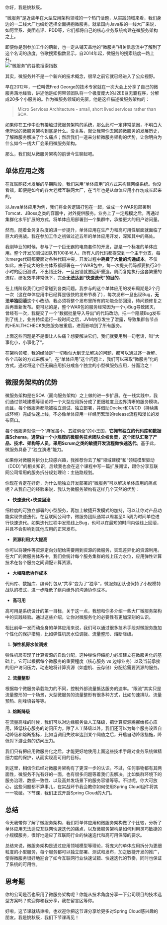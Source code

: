 你好，我是姚秋辰。

“微服务”是近些年在大型应用架构领域的一个热门话题，从实践领域来看，我们身边的一二线大厂也纷纷选择全面拥抱微服务。就拿国内Java系的一线大厂来说，如阿里系、美团点评、PDD等，它们都将自己的核心业务系统构建在微服务架构之上。

即便你是刚参加工作的萌新，也一定从铺天盖地的“微服务”相关信息流中了解到了这个名词的热度。谷歌搜索指数显示，自2014年起，微服务的搜索热度一路上升。  
![](https://static001.geekbang.org/resource/image/61/2a/61efecb5f468ab50c767804cc8ea172a.jpg?wh=2284x1213 "“微服务”的谷歌搜索指数")

其实，微服务并不是一个新兴的技术概念，很早之前它就已经进入了公众视野。

早在2012年，一位叫做Fred George的技术专家就在一次大会上分享了自己的微服务落地经验，讲述他是如何带领团队将一个极度庞大的J2EE巨无霸程序，分解成20多个小服务的。作为微服务领域的先驱，他是这样描述微服务架构的：

> Micro Services Architecture - small, short lived services rather than SOA.

如果你在工作中没有接触过微服务架构的系统，那么此时一定非常蒙圈，不明白大佬所说的微服务架构到底是什么。没关系，就让我带你去回顾微服务的发展历史，了解微服务解决了什么痛点；然后我们一道来分析微服务架构的优势，让你明白为什么如今一线大厂会采用微服务架构。

那么，我们就从微服务架构的前世今生聊起吧。

## 单体应用之殇

在互联网技术发展的早期阶段，我们采用“单体应用”的方式来构建网络系统。你没看错，即便是如今的各大老牌互联网大厂，在当年也是从单体应用小作坊成长起来的。

以Java单体应用为例，我们将业务逻辑打包在一起，做成一个WAR包部署到Tomcat、JBoss之类的容器中，对外提供服务。业务上了一定规模之后，再通过集群化水平扩展的方式，将单体应用部署到一个集群中，承接更大的用户访问量。

然而，随着业务复杂度的进一步提升，单体应用在生产力和高可用性层面就面临了巨大的挑战。我在参加工作之初做过近五年的单体应用开发，深知其中的痛处。

我刚毕业的时候，参与了一个巨无霸的电商套件的开发，那是一个标准的单体应用。整个开发加测试团队有100多号人，所有人的代码都提交到一个主干分支，每次merge代码都要面对各种代码冲突，开发过程中**耗费了大量的沟通成本**。不仅如此，由于庞大的业务体系都部署在一个WAR包中，每一次提交代码都要执行3个小时的回归测试，不出错还好，一旦出错就要回炉重造。周而复始执行这套繁重的流程，研发效率非常低下，完全**无法达到“快速迭代”的目的**。

在上线阶段我们也经常碰到各类问题。我参与的这个单体应用的发布周期是2个月一次（这在单体应用中已经算是很快的发布节奏了），每次发布一旦出现Bug，**无法单独回滚**这个小改动，我必须将整个发布里所有的功能全部回滚，待问题修复之后再重新发布。更可悲的是，整个WAR包的服务经常因为一个小Bug导致团灭，曾经有一次，我提交了一个“数据批量导入导出”的代码改动，把一个隐蔽Bug发布到了线上，业务持续运行一段时间之后，JVM内存发生了泄露，导致集群各节点的HEALTHCHECK失败服务被重启，进而影响到了所有服务。

上面这些问题是不是很让人头痛？想要解决它们，我们就要用到一句老话，叫“大事化小，小事化了”。

在架构领域，我的经验是“一切看似大到无法解决的问题，都可以通过逐一拆解、各个击破的方式来解决”。在“单体应用”这个问题上，我们可以采取“微服务”化的方式，通过将这个巨无霸应用拆分成各个独立的小型微服务应用，分而治之！

## 微服务架构的优势

微服务架构是在SOA（面向服务架构）之上做的进一步扩展。在一线实践中，我们通过领域建模等理论将一个大型应用拆分成了更细粒度且边界清晰的服务模块。而且，每个微服务都能被独立测试、独立部署，并借助Docker和CI/CD（持续集成环境）完成快速上线，不必像单体应用一样经历繁琐的release流程和漫长的发布窗口。

每个微服务就像一个“麻雀虽小、五脏俱全”的小王国，**它拥有独立的代码库和数据库Schema，通常由一个小规模的微服务技术团队全权负责，这个团队汇聚了产品、技术、架构等人员，采用Scrum之类的敏捷开发流程做快速迭代**。基于此，微服务具备了“独立演进”能力。

如果你对微服务拆分比较感兴趣，我推荐你去了解“领域建模”和“领域模型驱动（DDD）”的相关知识，后续我也会在这个课程中写一篇扩展阅读，跟你分享互联网公司常用的服务拆分规划理论：主链路规划。

你现在肯定在好奇，为什么能独立开发部署的“微服务”可以解决单体应用的痛点呢？从我自己的经验来说，我认为微服务架构有这样几个天然的优势：

- **快速迭代+快速回滚**

细粒度的可独立部署的小型服务，再加上敏捷开发模式的加持，可以让你对产品功能实现快速迭代。在互联网公司中，微服务团队通常以周甚至0.5周为时间单位进行快速迭代。如果迭代过程中发现线上Bug，也可以在最短的时间内做线上回滚，并且不会影响到其他应用的正常发布。

- **资源利用大大提高**

你可以将硬件等资源定向分配给需要用到资源的微服务，实现差异化的资源利用。在大厂的微服务体系中，我们会统计每个服务集群的线上压力水位，应用弹性计算技术在各个服务之间调配计算资源。

- **大幅降低协作成本**

代码库、数据库、编译打包从“共享”变为了“独享”，微服务团队也保持了小规模特战队的模式，进一步降低了组内组外的沟通协作成本。

- **高可用**

高可用是系统设计的第一目标，关于这一点，我想和你多介绍一些大厂微服务架构中的实践经验。通过这些介绍，让你对微服务化的必要性有更加深刻的认识。

相比前牵一发而动全身的单体应用来说，我们可以通过很多技术手段对微服务施加个性化的保护措施，比如弹性机房水位调拨、流量整形、熔断降级。

1. **弹性机房水位调拨**

弹性机房实现了计算资源的自动分配，这种弹性伸缩能力必须建立在微服务化的基础上。它可以根据每个微服务的重要程度（核心服务 vs 边缘业务）以及当前承接的用户访问压力，动态地将计算资源（如虚机、云存储）分配给需要资源的服务。

2. **流量整形**

根据每个微服务承载能力的不同，控制外部流量抵达服务的速率。“限流”其实只是流量整形的一个场景，大型微服务的流量整形有很多种方式，比如匀速排队、流量预热、削峰填谷等等。

3. **熔断降级**

在流量高峰的时候，我们可以对边缘服务做人工降级，把计算资源腾挪给核心应用，降低核心服务的访问压力。除了人工降级以外，我们还可以为每个服务设置自动降级和熔断指标，比如当调用失败率达到某个阈值之后，开启自动降级措施，降低对下游业务的访问压力。

我们只有把应用微服务化之后，才能更好地使用上面这些技术手段对业务系统做精细力度的保护，从而实现高可用的目标。

到这里，相信你已经对微服务架构有了更深一步的认识。不过，任何事物都有其两面性，微服务不光有好的一面，也有很多问题等着我们去解决。比如集群环境下的服务治理、数据一致性、以及高并发场景下的服务容错等等。不过呢，你大可放心，这些问题都不算事儿，在实战环节我会教你如何使用Spring Cloud组件将其一一攻破。下节课，我们正式开启Spring Cloud的大门。

## 总结

今天我带你了解了微服务架构，我们将单体应用和微服务架构做了个比较，分析了单体应用无法适应互联网快速迭代的痛点，以及微服务架构是如何利用灵巧敏捷的小规模服务，很好地适应了互联网行业的快速迭代和高可用保障的要求。

总结来说，微服务架构是通过应用领域模型等理论，将庞大的单体应用拆分为更细粒度的小型服务，每个服务都可以独立部署、测试和发布，加之敏捷开发的推广，使得微服务很好地迎合了如今互联网行业快速试错、快速迭代的节奏，同时也保证了系统的可用性。

## 思考题

你的公司是否也采用了微服务架构呢？你能从技术角度分享一下公司项目的技术选型方案吗？欢迎你和我分享，我在留言区等你。

好啦，这节课就结束啦，也欢迎你把这节课分享给更多对Spring Cloud感兴趣的朋友。我是姚秋辰，我们下节课再见！